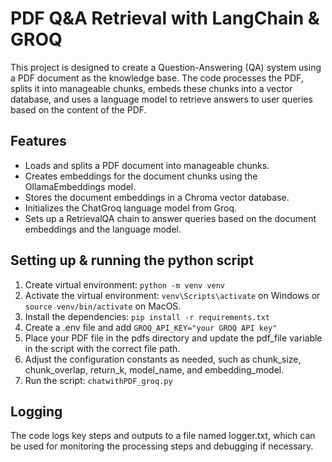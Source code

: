 # PDF Q&A Retrieval with LangChain & GROQ

This project is designed to create a Question-Answering (QA) system using a PDF document as the knowledge base. The code processes the PDF, splits it into manageable chunks, embeds these chunks into a vector database, and uses a language model to retrieve answers to user queries based on the content of the PDF.

## Features
- Loads and splits a PDF document into manageable chunks.
- Creates embeddings for the document chunks using the OllamaEmbeddings model.
- Stores the document embeddings in a Chroma vector database.
- Initializes the ChatGroq language model from Groq.
- Sets up a RetrievalQA chain to answer queries based on the document embeddings and the language model.

## Setting up & running the python script
1. Create virtual environment: ```python -m venv venv```
2. Activate the virtual environment: ```venv\Scripts\activate``` on Windows or ```source venv/bin/activate``` on MacOS.
3. Install the dependencies: ```pip install -r requirements.txt```
4. Create a .env file and add ```GROQ_API_KEY="your GROQ API key"```
5. Place your PDF file in the pdfs directory and update the pdf_file variable in the script with the correct file path.
6. Adjust the configuration constants as needed, such as chunk_size, chunk_overlap, return_k, model_name, and embedding_model.
7. Run the script: ```chatwithPDF_groq.py```

## Logging
The code logs key steps and outputs to a file named logger.txt, which can be used for monitoring the processing steps and debugging if necessary.